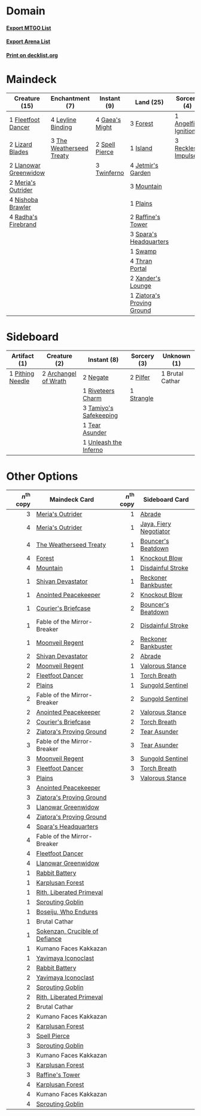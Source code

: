 # Domain

#### [Export MTGO List](../collection/Domain/Domain.txt)
#### [Export Arena List](../collection/Domain/Domain_arena.txt)
#### [Print on decklist.org](http://decklist.org/?deckmain=1%09Angelfire%20Ignition%0A1%09Fleetfoot%20Dancer%0A3%09Forest%0A4%09Gaea's%20Might%0A1%09Island%0A4%09Jetmir's%20Garden%0A4%09Leyline%20Binding%0A2%09Lizard%20Blades%0A2%09Llanowar%20Greenwidow%0A2%09Meria's%20Outrider%0A3%09Mountain%0A4%09Nishoba%20Brawler%0A1%09Plains%0A4%09Radha's%20Firebrand%0A2%09Raffine's%20Tower%0A3%09Reckless%20Impulse%0A3%09Spara's%20Headquarters%0A2%09Spell%20Pierce%0A1%09Swamp%0A3%09The%20Weatherseed%20Treaty%0A4%09Thran%20Portal%0A3%09Twinferno%0A2%09Xander's%20Lounge%0A1%09Ziatora's%20Proving%20Ground&deckside=2%09Archangel%20of%20Wrath%0A1%09Brutal%20Cathar%0A2%09Negate%0A2%09Pilfer%0A1%09Pithing%20Needle%0A1%09Riveteers%20Charm%0A1%09Strangle%0A3%09Tamiyo's%20Safekeeping%0A1%09Tear%20Asunder%0A1%09Unleash%20the%20Inferno)
# Maindeck

|                                         Creature (15)                                          |                                          Enchantment (7)                                          |                                       Instant (9)                                       |                                              Land (25)                                              |                                          Sorcery (4)                                          |
|------------------------------------------------------------------------------------------------|---------------------------------------------------------------------------------------------------|-----------------------------------------------------------------------------------------|-----------------------------------------------------------------------------------------------------|-----------------------------------------------------------------------------------------------|
|1 [Fleetfoot Dancer](http://gatherer.wizards.com/Pages/Card/Details.aspx?multiverseid=555389)   |4 [Leyline Binding](http://gatherer.wizards.com/Pages/Card/Details.aspx?multiverseid=574504)       |4 [Gaea's Might](http://gatherer.wizards.com/Pages/Card/Details.aspx?multiverseid=26838) |3 [Forest](http://gatherer.wizards.com/Pages/Card/Details.aspx?multiverseid=439860)                  |1 [Angelfire Ignition](http://gatherer.wizards.com/Pages/Card/Details.aspx?multiverseid=535000)|
|2 [Lizard Blades](http://gatherer.wizards.com/Pages/Card/Details.aspx?multiverseid=548457)      |3 [The Weatherseed Treaty](http://gatherer.wizards.com/Pages/Card/Details.aspx?multiverseid=574668)|2 [Spell Pierce](http://gatherer.wizards.com/Pages/Card/Details.aspx?multiverseid=425876)|1 [Island](http://gatherer.wizards.com/Pages/Card/Details.aspx?multiverseid=439857)                  |3 [Reckless Impulse](http://gatherer.wizards.com/Pages/Card/Details.aspx?multiverseid=541032)  |
|2 [Llanowar Greenwidow](http://gatherer.wizards.com/Pages/Card/Details.aspx?multiverseid=574649)|                                                                                                   |3 [Twinferno](http://gatherer.wizards.com/Pages/Card/Details.aspx?multiverseid=574629)   |4 [Jetmir's Garden](http://gatherer.wizards.com/Pages/Card/Details.aspx?multiverseid=555451)         |                                                                                               |
|2 [Meria's Outrider](http://gatherer.wizards.com/Pages/Card/Details.aspx?multiverseid=574618)   |                                                                                                   |                                                                                         |3 [Mountain](http://gatherer.wizards.com/Pages/Card/Details.aspx?multiverseid=439859)                |                                                                                               |
|4 [Nishoba Brawler](http://gatherer.wizards.com/Pages/Card/Details.aspx?multiverseid=574654)    |                                                                                                   |                                                                                         |1 [Plains](http://gatherer.wizards.com/Pages/Card/Details.aspx?multiverseid=439856)                  |                                                                                               |
|4 [Radha's Firebrand](http://gatherer.wizards.com/Pages/Card/Details.aspx?multiverseid=574621)  |                                                                                                   |                                                                                         |2 [Raffine's Tower](http://gatherer.wizards.com/Pages/Card/Details.aspx?multiverseid=555455)         |                                                                                               |
|                                                                                                |                                                                                                   |                                                                                         |3 [Spara's Headquarters](http://gatherer.wizards.com/Pages/Card/Details.aspx?multiverseid=555458)    |                                                                                               |
|                                                                                                |                                                                                                   |                                                                                         |1 [Swamp](http://gatherer.wizards.com/Pages/Card/Details.aspx?multiverseid=439858)                   |                                                                                               |
|                                                                                                |                                                                                                   |                                                                                         |4 [Thran Portal](http://gatherer.wizards.com/Pages/Card/Details.aspx?multiverseid=574739)            |                                                                                               |
|                                                                                                |                                                                                                   |                                                                                         |2 [Xander's Lounge](http://gatherer.wizards.com/Pages/Card/Details.aspx?multiverseid=555461)         |                                                                                               |
|                                                                                                |                                                                                                   |                                                                                         |1 [Ziatora's Proving Ground](http://gatherer.wizards.com/Pages/Card/Details.aspx?multiverseid=555462)|                                                                                               |


# Sideboard

|                                       Artifact (1)                                        |                                         Creature (2)                                          |                                           Instant (8)                                           |                                     Sorcery (3)                                     |  Unknown (1)  |
|-------------------------------------------------------------------------------------------|-----------------------------------------------------------------------------------------------|-------------------------------------------------------------------------------------------------|-------------------------------------------------------------------------------------|---------------|
|1 [Pithing Needle](http://gatherer.wizards.com/Pages/Card/Details.aspx?multiverseid=129526)|2 [Archangel of Wrath](http://gatherer.wizards.com/Pages/Card/Details.aspx?multiverseid=574483)|2 [Negate](http://gatherer.wizards.com/Pages/Card/Details.aspx?multiverseid=423707)              |2 [Pilfer](http://gatherer.wizards.com/Pages/Card/Details.aspx?multiverseid=574582)  |1 Brutal Cathar|
|                                                                                           |                                                                                               |1 [Riveteers Charm](http://gatherer.wizards.com/Pages/Card/Details.aspx?multiverseid=555418)     |1 [Strangle](http://gatherer.wizards.com/Pages/Card/Details.aspx?multiverseid=555326)|               |
|                                                                                           |                                                                                               |3 [Tamiyo's Safekeeping](http://gatherer.wizards.com/Pages/Card/Details.aspx?multiverseid=548521)|                                                                                     |               |
|                                                                                           |                                                                                               |1 [Tear Asunder](http://gatherer.wizards.com/Pages/Card/Details.aspx?multiverseid=574663)        |                                                                                     |               |
|                                                                                           |                                                                                               |1 [Unleash the Inferno](http://gatherer.wizards.com/Pages/Card/Details.aspx?multiverseid=555430) |                                                                                     |               |


# Other Options

|*n*<sup>th</sup> copy|                                              Maindeck Card                                              |*n*<sup>th</sup> copy|                                         Sideboard Card                                          |
|--------------------:|---------------------------------------------------------------------------------------------------------|--------------------:|-------------------------------------------------------------------------------------------------|
|                    3|[Meria's Outrider](http://gatherer.wizards.com/Pages/Card/Details.aspx?multiverseid=574618)              |                    1|[Abrade](http://gatherer.wizards.com/Pages/Card/Details.aspx?multiverseid=430772)                |
|                    4|[Meria's Outrider](http://gatherer.wizards.com/Pages/Card/Details.aspx?multiverseid=574618)              |                    1|[Jaya, Fiery Negotiator](http://gatherer.wizards.com/Pages/Card/Details.aspx?multiverseid=574613)|
|                    4|[The Weatherseed Treaty](http://gatherer.wizards.com/Pages/Card/Details.aspx?multiverseid=574668)        |                    1|[Bouncer's Beatdown](http://gatherer.wizards.com/Pages/Card/Details.aspx?multiverseid=555336)    |
|                    4|[Forest](http://gatherer.wizards.com/Pages/Card/Details.aspx?multiverseid=439860)                        |                    1|[Knockout Blow](http://gatherer.wizards.com/Pages/Card/Details.aspx?multiverseid=555221)         |
|                    4|[Mountain](http://gatherer.wizards.com/Pages/Card/Details.aspx?multiverseid=439859)                      |                    1|[Disdainful Stroke](http://gatherer.wizards.com/Pages/Card/Details.aspx?multiverseid=420705)     |
|                    1|[Shivan Devastator](http://gatherer.wizards.com/Pages/Card/Details.aspx?multiverseid=574623)             |                    1|[Reckoner Bankbuster](http://gatherer.wizards.com/Pages/Card/Details.aspx?multiverseid=548568)   |
|                    1|[Anointed Peacekeeper](http://gatherer.wizards.com/Pages/Card/Details.aspx?multiverseid=574482)          |                    2|[Knockout Blow](http://gatherer.wizards.com/Pages/Card/Details.aspx?multiverseid=555221)         |
|                    1|[Courier's Briefcase](http://gatherer.wizards.com/Pages/Card/Details.aspx?multiverseid=555343)           |                    2|[Bouncer's Beatdown](http://gatherer.wizards.com/Pages/Card/Details.aspx?multiverseid=555336)    |
|                    1|Fable of the Mirror-Breaker                                                                              |                    2|[Disdainful Stroke](http://gatherer.wizards.com/Pages/Card/Details.aspx?multiverseid=420705)     |
|                    1|[Moonveil Regent](http://gatherer.wizards.com/Pages/Card/Details.aspx?multiverseid=534928)               |                    2|[Reckoner Bankbuster](http://gatherer.wizards.com/Pages/Card/Details.aspx?multiverseid=548568)   |
|                    2|[Shivan Devastator](http://gatherer.wizards.com/Pages/Card/Details.aspx?multiverseid=574623)             |                    2|[Abrade](http://gatherer.wizards.com/Pages/Card/Details.aspx?multiverseid=430772)                |
|                    2|[Moonveil Regent](http://gatherer.wizards.com/Pages/Card/Details.aspx?multiverseid=534928)               |                    1|[Valorous Stance](http://gatherer.wizards.com/Pages/Card/Details.aspx?multiverseid=391950)       |
|                    2|[Fleetfoot Dancer](http://gatherer.wizards.com/Pages/Card/Details.aspx?multiverseid=555389)              |                    1|[Torch Breath](http://gatherer.wizards.com/Pages/Card/Details.aspx?multiverseid=555328)          |
|                    2|[Plains](http://gatherer.wizards.com/Pages/Card/Details.aspx?multiverseid=439856)                        |                    1|[Sungold Sentinel](http://gatherer.wizards.com/Pages/Card/Details.aspx?multiverseid=534795)      |
|                    2|Fable of the Mirror-Breaker                                                                              |                    2|[Sungold Sentinel](http://gatherer.wizards.com/Pages/Card/Details.aspx?multiverseid=534795)      |
|                    2|[Anointed Peacekeeper](http://gatherer.wizards.com/Pages/Card/Details.aspx?multiverseid=574482)          |                    2|[Valorous Stance](http://gatherer.wizards.com/Pages/Card/Details.aspx?multiverseid=391950)       |
|                    2|[Courier's Briefcase](http://gatherer.wizards.com/Pages/Card/Details.aspx?multiverseid=555343)           |                    2|[Torch Breath](http://gatherer.wizards.com/Pages/Card/Details.aspx?multiverseid=555328)          |
|                    2|[Ziatora's Proving Ground](http://gatherer.wizards.com/Pages/Card/Details.aspx?multiverseid=555462)      |                    2|[Tear Asunder](http://gatherer.wizards.com/Pages/Card/Details.aspx?multiverseid=574663)          |
|                    3|Fable of the Mirror-Breaker                                                                              |                    3|[Tear Asunder](http://gatherer.wizards.com/Pages/Card/Details.aspx?multiverseid=574663)          |
|                    3|[Moonveil Regent](http://gatherer.wizards.com/Pages/Card/Details.aspx?multiverseid=534928)               |                    3|[Sungold Sentinel](http://gatherer.wizards.com/Pages/Card/Details.aspx?multiverseid=534795)      |
|                    3|[Fleetfoot Dancer](http://gatherer.wizards.com/Pages/Card/Details.aspx?multiverseid=555389)              |                    3|[Torch Breath](http://gatherer.wizards.com/Pages/Card/Details.aspx?multiverseid=555328)          |
|                    3|[Plains](http://gatherer.wizards.com/Pages/Card/Details.aspx?multiverseid=439856)                        |                    3|[Valorous Stance](http://gatherer.wizards.com/Pages/Card/Details.aspx?multiverseid=391950)       |
|                    3|[Anointed Peacekeeper](http://gatherer.wizards.com/Pages/Card/Details.aspx?multiverseid=574482)          |                     |                                                                                                 |
|                    3|[Ziatora's Proving Ground](http://gatherer.wizards.com/Pages/Card/Details.aspx?multiverseid=555462)      |                     |                                                                                                 |
|                    3|[Llanowar Greenwidow](http://gatherer.wizards.com/Pages/Card/Details.aspx?multiverseid=574649)           |                     |                                                                                                 |
|                    4|[Ziatora's Proving Ground](http://gatherer.wizards.com/Pages/Card/Details.aspx?multiverseid=555462)      |                     |                                                                                                 |
|                    4|[Spara's Headquarters](http://gatherer.wizards.com/Pages/Card/Details.aspx?multiverseid=555458)          |                     |                                                                                                 |
|                    4|Fable of the Mirror-Breaker                                                                              |                     |                                                                                                 |
|                    4|[Fleetfoot Dancer](http://gatherer.wizards.com/Pages/Card/Details.aspx?multiverseid=555389)              |                     |                                                                                                 |
|                    4|[Llanowar Greenwidow](http://gatherer.wizards.com/Pages/Card/Details.aspx?multiverseid=574649)           |                     |                                                                                                 |
|                    1|[Rabbit Battery](http://gatherer.wizards.com/Pages/Card/Details.aspx?multiverseid=548461)                |                     |                                                                                                 |
|                    1|[Karplusan Forest](http://gatherer.wizards.com/Pages/Card/Details.aspx?multiverseid=129614)              |                     |                                                                                                 |
|                    1|[Rith, Liberated Primeval](http://gatherer.wizards.com/Pages/Card/Details.aspx?multiverseid=574694)      |                     |                                                                                                 |
|                    1|[Sprouting Goblin](http://gatherer.wizards.com/Pages/Card/Details.aspx?multiverseid=574625)              |                     |                                                                                                 |
|                    1|[Boseiju, Who Endures](http://gatherer.wizards.com/Pages/Card/Details.aspx?multiverseid=548579)          |                     |                                                                                                 |
|                    1|Brutal Cathar                                                                                            |                     |                                                                                                 |
|                    1|[Sokenzan, Crucible of Defiance](http://gatherer.wizards.com/Pages/Card/Details.aspx?multiverseid=548589)|                     |                                                                                                 |
|                    1|Kumano Faces Kakkazan                                                                                    |                     |                                                                                                 |
|                    1|[Yavimaya Iconoclast](http://gatherer.wizards.com/Pages/Card/Details.aspx?multiverseid=574670)           |                     |                                                                                                 |
|                    2|[Rabbit Battery](http://gatherer.wizards.com/Pages/Card/Details.aspx?multiverseid=548461)                |                     |                                                                                                 |
|                    2|[Yavimaya Iconoclast](http://gatherer.wizards.com/Pages/Card/Details.aspx?multiverseid=574670)           |                     |                                                                                                 |
|                    2|[Sprouting Goblin](http://gatherer.wizards.com/Pages/Card/Details.aspx?multiverseid=574625)              |                     |                                                                                                 |
|                    2|[Rith, Liberated Primeval](http://gatherer.wizards.com/Pages/Card/Details.aspx?multiverseid=574694)      |                     |                                                                                                 |
|                    2|Brutal Cathar                                                                                            |                     |                                                                                                 |
|                    2|Kumano Faces Kakkazan                                                                                    |                     |                                                                                                 |
|                    2|[Karplusan Forest](http://gatherer.wizards.com/Pages/Card/Details.aspx?multiverseid=129614)              |                     |                                                                                                 |
|                    3|[Spell Pierce](http://gatherer.wizards.com/Pages/Card/Details.aspx?multiverseid=425876)                  |                     |                                                                                                 |
|                    3|[Sprouting Goblin](http://gatherer.wizards.com/Pages/Card/Details.aspx?multiverseid=574625)              |                     |                                                                                                 |
|                    3|Kumano Faces Kakkazan                                                                                    |                     |                                                                                                 |
|                    3|[Karplusan Forest](http://gatherer.wizards.com/Pages/Card/Details.aspx?multiverseid=129614)              |                     |                                                                                                 |
|                    3|[Raffine's Tower](http://gatherer.wizards.com/Pages/Card/Details.aspx?multiverseid=555455)               |                     |                                                                                                 |
|                    4|[Karplusan Forest](http://gatherer.wizards.com/Pages/Card/Details.aspx?multiverseid=129614)              |                     |                                                                                                 |
|                    4|Kumano Faces Kakkazan                                                                                    |                     |                                                                                                 |
|                    4|[Sprouting Goblin](http://gatherer.wizards.com/Pages/Card/Details.aspx?multiverseid=574625)              |                     |                                                                                                 |

